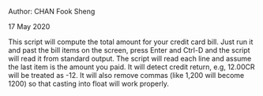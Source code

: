 Author: CHAN Fook Sheng

17 May 2020

This script will compute the total amount for your credit card bill. Just run it and past the bill items on the screen, press Enter and Ctrl-D and the script will read it from standard output.
The script will read each line and assume the last item is the amount you paid. It will detect credit return, e.g, 12.00CR will be treated as -12.
It will also remove commas (like 1,200 will become 1200) so that casting into float will work properly.
